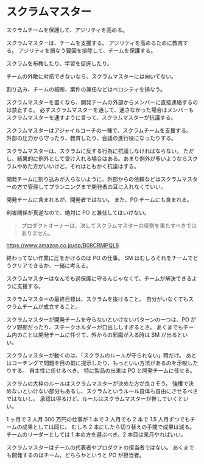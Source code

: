 # スクラムマスター

スクラムチームを保護して、アジリティを高める。

スクラムマスターは、チームを支援する。
アジリティを高めるために教育する。
アジリティを損なう要因を排除して、チームを保護する。

スクラムを布教したり、学習を促進したり。

チームの外敵に対抗できないなら、スクラムマスターには向いてない。

割り込み、チームの細断、案件の兼任などはベロシティを損なう。

スクラムマスターを置くなら、開発チームの外部からメンバーに直接連絡するのは禁止する。
必ずスクラムマスターを通して、通さなかった場合はメンバーもスクラムマスターを通すように言って、スクラムマスターが抗議する。

スクラムマスターはアジャイルコーチの一種で、スクラムチームを支援する。
外部の圧力から守ったり、教育したり、会議の進行役になったりする。

スクラムマスターは、スクラムに反する行為に抗議しなければならない。
ただし、結果的に例外として受け入れる場合はある。あまり例外が多いようならスクラムやめた方がいいけど。それはともかく抗議はする。

開発チームに割り込みが入らないように、外部からの依頼などはスクラムマスターの方で管理してプランニングまで開発者の耳に入れなくていい。

開発チームに含まれるが、開発者ではない。
また、PO チームにも含まれる。

利害関係が真逆なので、絶対に PO と兼任してはいけない。

> プロダクトオーナーは、決してスクラムマスターの役割を果たすべきではありません。

https://www.amazon.co.jp/dp/B08CRMPQL8

終わってない作業に圧をかけるのは PO の仕事。
SM はむしろそれをチームでどうクリアできるか、一緒に考える。

スクラムマスターはなんでも過保護に守るんじゃなくて、チームが解決できるように支援する。

スクラムマスターの最終目標は、スクラムを抜けること。
自分がいなくてもスクラムチームが成立すること。

スクラムマスターが開発チームを守らないといけないパターンの一つは、PO がクソ野郎だったり、ステークホルダーが口出ししすぎるとき。
あくまでもチーム内のことは開発チームに任せて、外からの邪魔が入る時は SM が出るといい。

スクラムマスターが動くのは、「スクラムのルールが守られない」時だけ。
あとはコーチングで問題を目の前に提示したり、もっといい方法があるのを示唆したりする。
自主性に任せるべき。
特に製品の出来は PO と開発チームに任せる。

スクラムの大枠のルールはスクラムマスターが決めた方が良さそう。
強権で決めないといけない部分もあるし、スクラムというルール自体も自由にさせるべきではないし。
承認は得るけど、ルールはスクラムマスターが推していくといい。

1 ヶ月で 3 人月 300 万円の仕事が 1 本で 3 人月でも 2 本で 1.5 人月ずつでもチームの成果としては同じ。
むしろ 2 本にしたら切り替えの手間で成果は減る。
チームのリーダーとしては 1 本の方を選ぶべき。2 本目は来月やればいい。

スクラムマスターはチームの代表者やプロダクトの担当者ではない。
あくまでも開発するのはチーム。どちらかというと PO が担当者。
